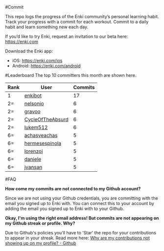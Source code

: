 #Commit

This repo logs the progress of the Enki community’s personal learning habit. Track your progress with a commit for each workout. Commit to a daily habit and learn something new each day.

If you’d like to try Enki, request an invitation to our beta here: https://enki.com

Download the Enki app: 
 - iOS: https://enki.com/ios
 - Android: https://enki.com/android

#Leaderboard
The top 10 committers this month are shown here.

| Rank | User | Commits |
|------|------|---------|
|1|[enkibot](https://github.com/enkibot)|17|
|2=|[nelsonio](https://github.com/nelsonio)|6|
|2=|[gravoo](https://github.com/gravoo)|6|
|2=|[CycleOfTheAbsurd](https://github.com/CycleOfTheAbsurd)|6|
|2=|[lukem512](https://github.com/lukem512)|6|
|6=|[achasveachas](https://github.com/achasveachas)|5|
|6=|[hermesespinola](https://github.com/hermesespinola)|5|
|6=|[lorenzoi](https://github.com/lorenzoi)|5|
|6=|[daniele](https://github.com/daniele)|5|
|6=|[jvansan](https://github.com/jvansan)|5|

#FAQ

**How come my commits are not connected to my Github account?**

Since we are not using your Github credentials, you are committing with the email you signed up to Enki with. You can connect this to your account by adding the email you signed up to Enki with to your Github.

**Okay, I'm using the right email address! But commits are not appearing on my Github streak or profile. Why?**

Due to Github's policies you'll have to 'Star' the repo for your contributions to appear in your streak. Read more here: [Why are my contributions not showing up on my profile? - Github](https://help.github.com/articles/why-are-my-contributions-not-showing-up-on-my-profile/)
